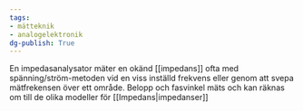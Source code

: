```yaml
---
tags: 
- mätteknik
- analogelektronik
dg-publish: True
---
```

En impedasanalysator mäter en okänd [[impedans]] ofta med spänning/ström-metoden vid en viss inställd frekvens eller genom att svepa mätfrekensen över ett område. Belopp och fasvinkel mäts och kan räknas om till de olika modeller för [[Impedans|impedanser]]